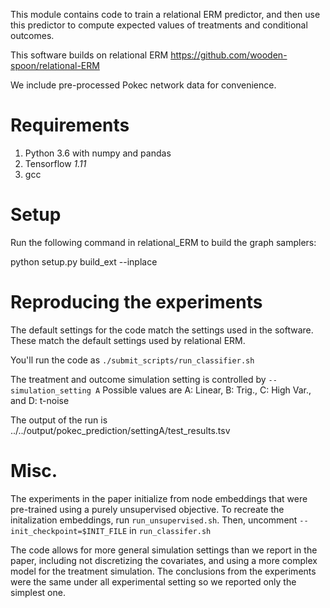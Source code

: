 This module contains code to train a relational ERM predictor,
and then use this predictor to compute expected values of treatments and conditional outcomes.

This software builds on relational ERM https://github.com/wooden-spoon/relational-ERM

We include pre-processed Pokec network data for convenience.


# Requirements
1. Python 3.6 with numpy and pandas
2. Tensorflow *1.11*
3. gcc


# Setup
Run the following command in relational_ERM to build the graph samplers:

python setup.py build_ext --inplace


# Reproducing the experiments
The default settings for the code match the settings used in the software.
These match the default settings used by relational ERM.

You'll run the code as 
`./submit_scripts/run_classifier.sh`

The treatment and outcome simulation setting is controlled by
`--simulation_setting A` 
Possible values are A: Linear, B: Trig., C: High Var., and D: t-noise

The output of the run is ../../output/pokec_prediction/settingA/test_results.tsv

# Misc.
The experiments in the paper initialize from node embeddings that were pre-trained using a purely unsupervised objective.
To recreate the initalization embeddings, run `run_unsupervised.sh`. Then, uncomment `--init_checkpoint=$INIT_FILE` in `run_classifer.sh`

The code allows for more general simulation settings than we report in the paper, 
including not discretizing the covariates, and using a more complex model for the treatment simulation.
The conclusions from the experiments were the same under all experimental setting so we reported only the simplest one. 
